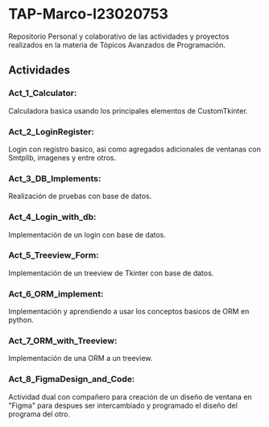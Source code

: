 # TAP-Marco-l23020753
Repositorio Personal y colaborativo de las actividades y proyectos realizados en la materia de Tópicos Avanzados de Programación.

## Actividades

### Act_1_Calculator:
Calculadora basica usando los principales elementos de CustomTkinter.

### Act_2_LoginRegister:
Login con registro basico, asi como agregados adicionales de ventanas con Smtplib, imagenes y entre otros.

### Act_3_DB_Implements:
Realización de pruebas con base de datos.

### Act_4_Login_with_db:
Implementación de un login con base de datos.

### Act_5_Treeview_Form:
Implementación de un treeview de Tkinter con base de datos.

### Act_6_ORM_implement:
Implementación y aprendiendo a usar los conceptos basicos de ORM  en python.

### Act_7_ORM_with_Treeview:
Implementación de una ORM a un treeview. 

### Act_8_FigmaDesign_and_Code:
Actividad dual con compañero para creación de un diseño de ventana en "Figma" para despues ser intercambiado y programado el diseño del programa del otro.


